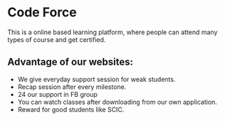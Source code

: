 # Code Force

This is a online based learning platform, where people can attend many types of
course and get certified.

## Advantage of our websites:

<ul>
  <li>We give everyday support session for weak students.</li>
  <li>Recap session after every milestone.</li>
  <li>24 our support in FB group</li>
  <li>You can watch classes after downloading from our own application.</li>
  <li>Reward for good students like SCIC.</li>
</ul>
